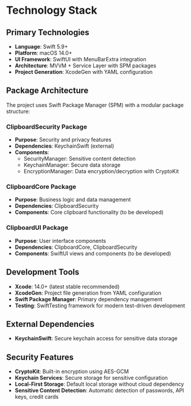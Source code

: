 # Technology Stack

## Primary Technologies
- **Language**: Swift 5.9+
- **Platform**: macOS 14.0+
- **UI Framework**: SwiftUI with MenuBarExtra integration
- **Architecture**: MVVM + Service Layer with SPM packages
- **Project Generation**: XcodeGen with YAML configuration

## Package Architecture
The project uses Swift Package Manager (SPM) with a modular package structure:

### ClipboardSecurity Package
- **Purpose**: Security and privacy features
- **Dependencies**: KeychainSwift (external)
- **Components**:
  - SecurityManager: Sensitive content detection
  - KeychainManager: Secure data storage
  - EncryptionManager: Data encryption/decryption with CryptoKit

### ClipboardCore Package  
- **Purpose**: Business logic and data management
- **Dependencies**: ClipboardSecurity
- **Components**: Core clipboard functionality (to be developed)

### ClipboardUI Package
- **Purpose**: User interface components
- **Dependencies**: ClipboardCore, ClipboardSecurity
- **Components**: SwiftUI views and components (to be developed)

## Development Tools
- **Xcode**: 14.0+ (latest stable recommended)
- **XcodeGen**: Project file generation from YAML configuration
- **Swift Package Manager**: Primary dependency management
- **Testing**: SwiftTesting framework for modern test-driven development

## External Dependencies
- **KeychainSwift**: Secure keychain access for sensitive data storage

## Security Features
- **CryptoKit**: Built-in encryption using AES-GCM
- **Keychain Services**: Secure storage for sensitive configuration
- **Local-First Storage**: Default local storage without cloud dependency
- **Sensitive Content Detection**: Automatic detection of passwords, API keys, credit cards